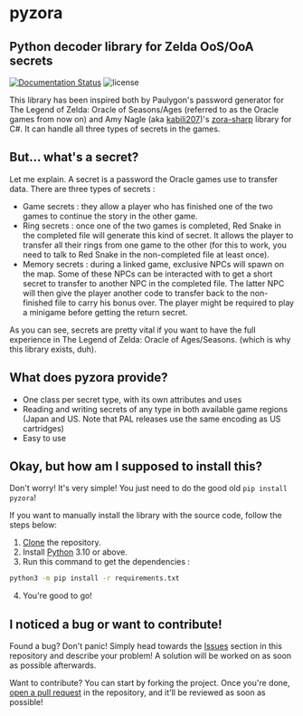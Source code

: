 # pyzora
## Python decoder library for Zelda OoS/OoA secrets

[![Documentation Status](https://readthedocs.org/projects/pyzora/badge/?version=latest)](https://pyzora.readthedocs.io/en/latest/?badge=latest)
![license](https://img.shields.io/github/license/fortwoone/pyzora)

This library has been inspired both by Paulygon's password generator for
The Legend of Zelda: Oracle of Seasons/Ages (referred to as the Oracle games from now on) and Amy Nagle 
(aka [kabili207](https://github.com/kabili207))'s [zora-sharp](https://github.com/kabili207/zora-sharp) 
library for C#. It can handle all three types of secrets in the games.

## But... what's a secret?

Let me explain. A secret is a password the Oracle games use to transfer data.
There are three types of secrets : 
<ul>
    <li>Game secrets : they allow a player who has finished 
    one of the two games to continue the story in the other game.</li>
    <li>Ring secrets : once one of the two games is completed, Red Snake in the completed file
will generate this kind of secret. It allows the player to transfer all their rings from one game
to the other (for this to work, you need to talk to Red Snake in the non-completed file at least once).</li>
    <li>Memory secrets : during a linked game, exclusive NPCs will spawn on the map. Some of these
NPCs can be interacted with to get a short secret to transfer to another NPC in the
completed file. The latter NPC will then give the player another code to transfer back to
the non-finished file to carry his bonus over. The player might be required to play a minigame
before getting the return secret.</li>
</ul>

As you can see, secrets are pretty vital if you want to have the full experience in
The Legend of Zelda: Oracle of Ages/Seasons. (which is why this library exists, duh).

## What does pyzora provide?

<ul>
    <li>One class per secret type, with its own attributes and uses</li>
    <li>Reading and writing secrets of any type in both available game regions (Japan and US. Note that PAL releases use the same encoding as US cartridges)</li>
    <li>Easy to use</li>
</ul>

## Okay, but how am I supposed to install this?

Don't worry! It's very simple! You just need to do the good old `pip install pyzora`!

If you want to manually install the library with the source code, follow the steps below:

<ol>
    <li><a href="https://docs.github.com/en/repositories/creating-and-managing-repositories/cloning-a-repository">Clone</a> the repository.</li>
    <li>Install <a href="https://python.org/downloads">Python</a> 3.10 or above.</li>
    <li>Run this command to get the dependencies :</li>
</ol>

```bash
python3 -m pip install -r requirements.txt
```

<ol start="4">
    <li>You're good to go!</li>
</ol>

## I noticed a bug or want to contribute!

Found a bug? Don't panic! Simply head towards the [Issues](https://github.com/fortwoone/pyzora/issues) section in this repository and describe your problem! A solution will be worked on as soon as possible afterwards.

Want to contribute? You can start by forking the project. Once you're done, <a href="https://github.com/fortwoone/pyzora/pulls">open a pull request</a> in the repository, and it'll be reviewed as soon as possible!
